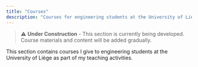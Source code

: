 ```yaml
---
title: "Courses"
description: "Courses for engineering students at the University of Liège."
---
```


> ⚠️ **Under Construction** - This section is currently being developed. Course materials and content will be added gradually.

This section contains courses I give to engineering students at the University of Liège as part of my teaching activities.

